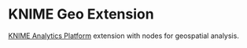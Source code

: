# KNIME Geo Extension

[KNIME Analytics Platform](https://www.knime.com/) extension with nodes for geospatial analysis.

